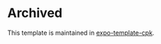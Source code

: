 # Archived

This template is maintained in [expo-template-cpk](https://github.com/crossplatformkorea/expo-template-cpk).
